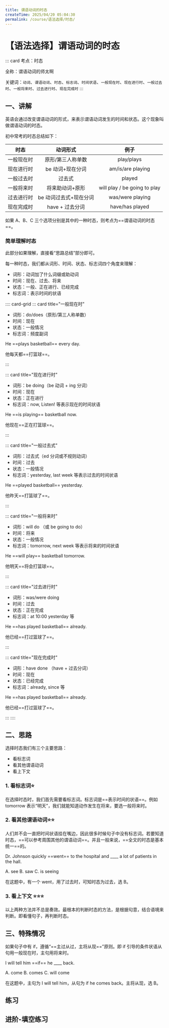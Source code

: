 ```yaml
---
title: 谓语动词的时态
createTime: 2025/04/20 05:04:30
permalink: /course/语法选择/时态/
---
```


# 【语法选择】谓语动词的时态

::: card
考点：时态

全称：谓语动词的师太啊

关键词：`动词`、`谓语动词`、`时态`、`标志词`、`时间状语`、`一般现在时`、`现在进行时`、`一般过去时`、`一般将来时`、`过去进行时`、`现在完成时`
:::

## 一、讲解

英语会通过改变谓语动词的形式，来表示谓语动词发生的时间和状态。这个现象叫做谓语动词的时态。

初中常考的时态总结如下：

|    时态    |        动词形式        |             例子             |
| :--------: | :--------------------: | :--------------------------: |
| 一般现在时 |   原形/第三人称单数    |          play/plays          |
| 现在进行时 |    be 动词+现在分词    |      am/is/are playing       |
| 一般过去时 |         过去式         |            played            |
| 一般将来时 |    将来助动词+原形     | will play / be going to play |
| 过去进行时 | be 动词过去式+现在分词 |       was/were playing       |
| 现在完成时 |    have + 过去分词     |       have/has played        |

如果 A、B、C 三个选项分别是其中的一种时态，则考点为==谓语动词的时态==。

### 简单理解时态

此部分如果理解，直接看“思路总结”部分即可。

每一种时态，我们都从词形、时间、状态、标志词四个角度来理解：

- 词形：动词加了什么词缀或助动词
- 时间：现在、过去、将来
- 状态：一般、正在进行、已经完成
- 标志词：表示时间的状语

:::: card-grid
::: card title="一般现在时"

- 词形：do/does（原形/第三人称单数）
- 时间：现在
- 状态：一般情况
- 标志词：频度副词

He ==plays basketball== every day.

他每天都==打篮球==。

:::

::: card title="现在进行时"

- 词形：be doing（be 动词 + ing 分词）
- 时间：现在
- 状态：正在进行
- 标志词：now, Listen! 等表示现在的时间状语

He ==is playing== basketball now.

他现在==正在打篮球==。

:::

::: card title="一般过去式"

- 词形：过去式（ed 分词或不规则动词）
- 时间：过去
- 状态：一般情况
- 标志词：yesterday, last week 等表示过去的时间状语

He ==played basketball== yesterday.

他昨天==打篮球了==。

:::

::: card title="一般将来时"

- 词形：will do （或 be going to do）
- 时间：将来
- 状态：一般情况
- 标志词：tomorrow, next week 等表示将来的时间状语

He ==will play== basketball tomorrow.

他明天==将会打篮球==。

:::

::: card title="过去进行时"

- 词形：was/were doing
- 时间：过去
- 状态：正在完成
- 标志词：at 10:00 yesterday 等

He ==has played basketball== already.

他已经==打过篮球了==。

:::

::: card title="现在完成时"

- 词形：have done （have + 过去分词）
- 时间：现在
- 状态：已经完成
- 标志词：already, since 等

He ==has played basketball== already.

他已经==打过篮球了==。

:::
::::

## 二、思路

选择时态我们有三个主要思路：

- 看标志词
- 看其他谓语动词
- 看上下文

### 1. 看标志词⭐

在选择时态时，我们首先需要看标志词。标志词是==表示时间的状语==。例如 tomorrow 表示“明天”，我们就能知道动作发生在将来，要选一般将来时。

<MultipleChoice
:questions="[
{//1
    stem: ['⚠ 请注意标志词（时间状语）','Our school _______ a boxing club last year to promote physical fitness and discipline.'],
    options: ['establish', 'established', 'will establish'],
    answer: 'established',
    explanation: '句意：我们的学校去年把拳击俱乐部建了，用于推广 physical fitness 和 discipline。根据关键词 last year（去年）可知，此题用一般过去时，选B。'
},
{//2
    stem: ['⚠ 请注意标志词（时间状语）','Yesterday I didn’t go to the zoo. Instead, I ________ to the science museum with Jim.'],
    options: ['go', 'went', 'am going', 'will go'],
    answer: 'went',
    explanation: '句意：昨天我没有去动物园。相反，我和吉姆一起去了科学博物馆。考查动词时态。go去，动词原形，用于一般现在时；went去了，动词过去式，用于一般过去时；am going正在去，现在分词形式，用于现在进行时；will go将去，用于一般将来时。结合时间状语“Yesterday”及语境可知，该句描述的昨天发生的事情，时态应为一般过去时，应用go“去”对应的过去式作谓语。故选B。'
},
{//3
    stem: ['⚠ 请注意标志词（时间状语）','Tom usually ________ TV on weekends, but he ________ a book last weekend.'],
    options: ['watches; read', 'watched; reads', 'is watching; is reading', 'will watch; will read'],
    answer: 'watches; read',
    explanation: '句意：汤姆通常在周末看电视，但他上周末读了一本书。考查时态。根据第一个空前的“usually”可知，此处句子时态为一般现在时；根据第二个空后的“last weekend”可知，此处指过去的事情，应用一般过去时，结合选项可知，A项符合。故选A。'
},
{//4
    stem: ['⚠ 请注意标志词（时间状语）','He _______ you this message two days ago. You’d better call him back.'],
    options: ['left', 'leaves', 'leaving', 'has left'],
    answer: 'left',
    explanation: '句意：他两天前给你留了这个消息。你最好给他回个电话。考查时态。根据“two days ago”可知，该句时态为一般过去时，leave的过去式是left，故选A。'
},
{//5
    stem: ['⚠ 请注意标志词（时间状语）','—Excuse me, can we check in now?','—Just a moment please. I ________ a problem of our computer.'],
    options: ['fix', 'fixed', 'have fixed', 'am fixing'],
    answer: 'am fixing',
    explanation: '句意：——打扰一下，我们现在可以办理登机手续吗？——请稍等。我正在修理我们电脑的问题。考查时态。根据“Just a moment please”可知，现在正在修理电脑，故此处用现在进行时am/is/are doing，故选D。'
},
{//6
    stem: ['⚠ 请注意标志词（时间状语）','Listen! The birds ________ sweetly among the flowers. Can you ________ the flowers? Spring is coming!'],
    options: ['are singing；smell', 'sing；smelling', 'sing；smell', 'are singing；smells'],
    answer: 'are singing；smell',
    explanation: '句意：听！鸟儿在花丛中甜美地歌唱。你能闻到花儿的香味吗？春天来了！考查时态和情态动词用法。句首的“Listen!”提示动作正在发生，需用现在进行时 (be动词+动词-ing形式)，B、C选项可排除。根据英语语法，情态动词“can”后需接动词原形，故第二空应填smell动词原形。故选A。'
},
{//7
    stem: ['⚠ 请注意标志词（时间状语）','I ________ some work as a volunteer in the museum next month.'],
    options: ['am doing', 'did', 'do', 'am going to do'],
    answer: 'am going to do',
    explanation: '句意：下个月我打算在博物馆做一些志愿者的工作。考查时态。根据时间状语“next month”可知，此处在描述下个月将要做的事情，时态为一般将来时。故选D。'
},
{//8
    stem: ['⚠ 请注意标志词（时间状语）','Jane ________ to Aunt Lee now. She ________ her next week.'],
    options: ['wrote; visited', 'is writing; will visit', 'wrote; will visit', 'is writing; visited'],
    answer: 'is writing; will visit',
    explanation: '句意：Jane正在给Aunt Lee写信。她下周要去拜访她。考查动词时态。根据“now”可知，第一空应用现在进行时“am/is/are+动词现在分词”，主语为Jane，be动词用is；根据“next week”可知，第二空用一般将来时“will do”。故选B。'
},
{//9
    stem: ['⚠ 请注意标志词（时间状语）','He ________ a football match with his grandpa at home next Saturday.'],
    options: ['watches', 'will watch', 'watched'],
    answer: 'will watch',
    explanation: '句意：他下周六将和爷爷一起在家看一场足球比赛。考查动词时态。根据“next Saturday”可知，本句是一般将来时。故选B。'
},
{//10
    stem: ['⚠ 请注意标志词（时间状语）','Jenny usually ________ to the mountains on weekends, but she ________ her uncle last weekend.'],
    options: ['went; visited', 'went; visits', 'goes; visits', 'goes; visited'],
    answer: 'goes; visited',
    explanation: '句意：Jenny通常周末去爬山，但上周末她去看望了她叔叔。考查动词时态。根据“usually”可推知第一空需用一般现在时表明习惯性动作，主语为第三人称单数，空格处应用goes；根据 “last weekend” 可推知第二空需用一般过去时，空格处应用visited。故选D。'
}
]"
/>

### 2. 看其他谓语动词⭐⭐

人们并不会一直把时间状语挂在嘴边，因此很多时候句子中没有标志词。若要知道时态，==可以参考周围其他的谓语动词==。并且一般来说，==全文的时态是基本统一==的。

Dr. Johnson quickly ==went== to the hospital and \_\_\_\_ a lot of patients in the hall.

A. see B. saw C. is seeing

在这题中，有一个 went，用了过去时，可知时态为过去，选 B。

<MultipleChoice
:questions="[
{//1
    stem: ['⚠ 请注意附近其他的谓语动词的时态','After the concert, we enjoyed a nice meal together and _______ out in my friend\'s yard.'],
    options: ['will hang', 'hung', 'is hanging'],
    answer: 'hung',
    explanation: '句意：音乐会结束后，我们一起吃了个饭，在朋友的院子里消遣。根据句子结构，and 前后为并列关系，即该设空与 “enjoyed” 为并列关系，故也应用过去式。hang out“消遣”,动词hang 的过去式为hung, 故选B。'
},
{//2
    stem: ['⚠ 请注意附近其他的谓语动词的时态','Suddenly the ice near Jimmy _______ , and he fell into the cold water.'],
    options: ['break', 'broke', 'breaking'],
    answer: 'broke',
    explanation: '句意：突然，吉米附近的冰破了，他掉进了冰冷的水里。 break“ (使)破”, 动词原形；broke 为动词 break 的过去式； broken, 动词 break 的过去分词。根据后文的 “and he fell down into the cold water”可知，吉米附近的冰面破了，所以他才掉进了湖里的冷水中。由于过去发生的事情，动词的时态应用一般过去时，故选B。'
},
{//3
    stem: ['⚠ 请注意附近其他的谓语动词的时态','On weekends, we _______ many famous places in England, such as Stonehenge, Buckingham Palace, and the University of Oxford. But I was most excited when we went to the Hogwarts School of Witchcraft and Wizardry.'],
    options: ['visit', 'visited', 'are visiting'],
    answer: 'visited',
    explanation: '句意：周末，我们参观了英国 许多著名的地方，如巨石阵、白金汉宫和牛津大 学 。visit“参观”,动词原形；visited, 动词 visit 的 过去式或过去分词；are visiting,现在进行时 。根据下文“But I was most excited”和“went”可推知，参观这一动作发生在过去。'
},
{//4
    stem: ['⚠ 请注意附近其他的谓语动词的时态','The cat ______ (jump) onto the table, and the dog is barking loudly.​'],
    options: ['jumps', 'jumped', 'is jumping', 'will jump'],
    answer: 'is jumping',
    explanation: '这句话有两个并列的分句，用 and 连接。根据后半句的 is barking 可知，用 is jumping。'
},
{//5
    stem: ['⚠ 请注意附近其他的谓语动词的时态','John ________ so hard on his project that he didn’t notice his mom enter the room.'],
    options: ['works', 'is working', 'will work', 'was working'],
    answer: 'was working',
    explanation: '句意：约翰非常努力地做他的项目，以至于他没有注意到他妈妈走进房间。考查动词的时态。分析语境可知，他的妈妈走进房间的时候他正在努力工作，结合“didn’t”可知表示过去发生的动作，所以空处用过去进行时。故选D。'
}
]"
/>

### 3. 看上下文 ⭐⭐⭐

以上两种方法并不总是奏效。最根本的判断时态的方法，是根据句意，结合语境来判断。即看懂句子，再判断时态。

<MultipleChoice
:questions="[
{//1
    stem: ['—Hello, is Eric busy?', '—Yes, he ______ the poem Happy Rain on a Spring Night by Du Fu.'],
    options: ['reads', 'read', 'is reading', 'will read'],
    answer: 'is reading',
    explanation: ''
},
{//2
    stem: 'Then I saw a man walking out of the restaurant in front of me. He _______ a paper bag in his hand.',
    options: ['holds',	'was holding'	,'is holding'],
    answer: 'was holding',
    explanation: '句意：然后我看见一位老人在我之前走出饭馆，手里拿着一个纸袋。根据上文的“Then I noticed a man walking out of the restaurant”可知，设空处应用过去进行时。故选B。'
},
{//3
    stem: 'While she _______ about the gifts, the door opened and her grandma came in.',
    options: ['is thinking', 'was thinking', 'thought'],
    answer: 'was thinking',
    explanation: '句意：就在她想着礼物的事时，门开了，奶奶进来了。is thinking“思考”, 现在进行时；was thinking“思考”,过去进行时； thought“思考”,一般过去时。根据“while” 可知她奶奶进来的时候，她正在思考，while 引导的从句应用过去进行时。故选B。'
},
{//4
    stem: 'In my heart, my father is a hero. I often think about what he________ me.',
    options: ['is teaching', 'was teaching', 'has taught', 'will teach'],
    answer: 'has taught',
    explanation: '句意：在我心中，父亲是一位英雄。我经常想起他教给我的东西。考查时态。根据“what he...me”和语境可知，此处描述过去的事情对自己的影响，应用现在完成时，故选C。'
},
]"
/>

## 三、特殊情况

如果句子中有 if，遵循“==主过从过，主将从现==”原则。即 if 引导的条件状语从句用一般现在时，主句用将来时。

I will tell him ==if== he \_\_\_\_ back.

A. come B. comes C. will come

在这题中，主句为 I will tell him，从句为 if he comes back。主将从现，选 B。

## 练习

<MultipleChoice
:questions="[
    {//1
        stem: 'The high speed train DZ7401 ________ in Xiamen at 5 p. m. every afternoon.',
        options: ['arrived', 'arrives', 'is arriving'],
        answer: 'arrives',
        explanation: '考查时态。arrived是过去时；is arriving是现在进行时，表示即将发生的动作。根据标志词 every afternoon，应选用一般现在时arrives。故选B。'
    },
    {//2
        stem: 'To keep fit, Tom usually ________ basketball with his friends on weekends.',
        options: ['play', 'plays', 'to play', 'playing'],
        answer: 'plays',
        explanation: '句意：为了保持健康，汤姆通常在周末和他的朋友们打篮球。考查一般现在时。play动词原形；plays动词第三人称单数形式；to play动词不定式；playing动词-ing形式。根据“usually”可知，时态为一般现在时，主语是Tom，因此谓语动词用第三人称单数形式。故选B。'
    },
    {//3
        stem: 'I’m so thirsty, but there ________ not any water in the glass now.',
        options: ['is', 'was', 'are', 'were'],
        answer: 'is',
        explanation: '句意：我是如此口渴，但现在杯子里没有任何水。考查 there be 句型及时态。根据 now 可知时态为“现在”，排除B、D选项。any water 不可数，视为单数，be 动词选择 is。'
    },
    {//4
        stem: 'Last Sunday, I ________ two hours on a delightful city walk.',
        options: ['spend', 'spent', 'spending', 'will spend'],
        answer: 'spent',
        explanation: '句意：上周日，我花了两个小时进行了一次愉快的城市漫步。考查一般过去时。根据“Last Sunday”可知，事情发生在上周日，应为一般过去时。spend过去式为spent，故选B。'
    },
    {//5
        stem: ['—Look! What is that man doing?', '—He ________ Tai Chi.'],
        options: ['does', 'is doing', 'did'],
        answer: 'is doing',
        explanation: '句意：——看！那个人在干什么？——他在打太极拳。考查动词时态。根据“What is that man doing?”可知，答语应用现在进行时am/is/are doing，主语是He，be用is。故选B。'
    },
    {//6
        stem: 'The children ________ happily when I met them.',
        options: ['have played', 'are playing', 'were playing', 'played'],
        answer: 'were playing',
        explanation: '句意：当我遇见孩子们时，他们正开心地玩耍。考查动词时态。根据时间状语“when I met them”可知，主句应用过去进行时“was/were doing”，表示过去某一刻正在发生的事情。故选C。'
    },
    {//7
        stem: 'You ________, Frank. Don’t talk on the phone.',
        options: ['will drive', 'have driven', 'are driving', 'were driving'],
        answer: 'are driving',
        explanation: '句意：你在开车，弗兰克。不要打电话。考查时态。根据“Don’t talk on the phone.”可知，让弗兰克不要打电话，说明他现在正在开车，应该用现在进行时“am/is/are+动词现在分词”，主语为You，be动词用are。故选C。'
    },
    {//8
        stem: ['—It’s quite noisy in the classroom.', '—So it is. All the students ________ happily because of the coming party.'],
        options: ['talk', 'are talking', 'talked', 'were talking'],
        answer: 'are talking',
        explanation: '句意：——教室里很吵。——没错。因为晚会即将来临，所有的学生都在愉快地交谈着。考查动词时态。根据“It’s quite noisy in the classroom.”可知，空处描述的是此时此刻的动作，所有的学生都在愉快地交谈着，需用现在进行时(am/is/are doing)。故选B。'
    },
    {//9
        stem: 'How time flies! I ________ a senior high school this September.',
        options: ['enter', 'entered', 'will enter', 'have entered'],
        answer: 'will enter',
        explanation: '句意：时间过得多快! 今年九月我将进入高中。考查动词时态。根据“this September”可知，此句用一般将来时will do的结构，故选C。'
    },
    {//10
        stem: ['— Summer holiday is coming. What are you going to do?', '— I’m not sure. Maybe I ________ to the beach.'],
        options: ['go', 'went', 'will go', 'have gone'],
        answer: 'will go',
        explanation: '句意：——暑假就要到了。你打算做什么？——我不确定。也许我会去海滩。考查动词时态。根据“What are you going to do?”可知，此处询问将来要做的事情，使用一般将来时（will do）。故选C。'
    },
    {//11
        stem: 'Tom ________ to the old people’s home twice a week to cheer the old up.',
        options: ['went', 'was going', 'goes', 'has gone'],
        answer: 'goes',
        explanation: '句意：汤姆每周去老人院两次来让老人们振奋起来。考查动词时态。根据题干中的“twice a week”可知，此处应用一般现在时，表示经常性或习惯性的动作。故选C。'
    },
    {//12
        stem: 'This bookmark is a gift from my sister. I ________ it in my diary since three years ago.',
        options: ['kept', 'am keeping', 'will keep', 'have kept'],
        answer: 'have kept',
        explanation: '句意：这个书签是我姐姐送给我的礼物。三年前我就把它保存在我的日记里了。考查时态。根据“since three years ago”可知，此处应用现在完成时，D项符合。故选D。'
    },
    {//13
        stem: 'Bill likes reading. He________ picture books with his mom every evening.',
        options: ['reads', 'was reading', 'is reading', 'has read'],
        answer: 'reads',
        explanation: '句意：比尔喜欢读书。他每天晚上都和妈妈一起看图画书。考查时态。根据时间状语“every evening”可知，此处表示经常性的行为，应用一般现在时，故选A。'
    },
    {//14
        stem: 'We ________ a great increase in the use of renewable energy in the past five years.',
        options: ['have seen', 'saw', 'had seen', 'will see'],
        answer: 'have seen',
        explanation: '句意：在过去的五年里，我们看到可再生能源的使用有了很大的增长。考查动词时态。根据时间状语“in the past five years.”可知，表示从过去某一时间开始一直延续到现在并还可能继续延续下去的动作，所以句子应该用现在完成时，故选A。'
    },
    {//15
        stem: 'We ________ a one-week family trip to Harbin in the coming February.',
        options: ['have', 'will have', 'had', 'have had'],
        answer: 'will have',
        explanation: '句意：明年二月，我们将全家去哈尔滨旅行一周。考查时态。根据“in the coming February”可知，此处表示将来发生的事情，句子时态为一般将来时，B项符合。故选B。'
    },
    {//16
        stem: 'While my mother ________ some shopping, she happened to meet an old friend of hers.',
        options: ['is doing', 'was doing', 'will do', 'has done'],
        answer: 'was doing',
        explanation: '句意：当我的妈妈正在购物的时候，她碰巧见到了她的一位老朋友。考查动词的时态。while引导的时间状语从句，两个动作同时发生，前一个是延续性动作，用过去进行时was doing表示正在购物。故选B。'
    },
    {//17
        stem: 'This morning, our physics teacher told us that light________ faster than sound.',
        options: ['traveled', 'travels', 'has traveled', 'is traveling'],
        answer: 'travels',
        explanation: '句意：今天早上，我们的物理老师告诉我们光比声音传播得快。考查时态。根据“light...faster than sound”可知，描述客观真理只用一般现在时态，故选B。'
    },
    {//18
        stem: 'So far, he ________ his hometown for nearly 10 years.',
        options: ['left', 'has left', 'has been away from'],
        answer: 'has been away from',
        explanation: '句意：到目前为止，他已经离开家乡将近10年了。考查现在完成时。根据“So far,”可知，本句是现在完成时(have/has done)，可排除A选项；再根据“for nearly 10 years”可知，句中谓语动词要用延续性动词或者表示状态的词。leave是短暂性动词，不能和一段时间连用，因此需要用表示状态的词“be away from”。故选C。'
    },
]"/>

## 进阶-填空练习

<FillIn
:questions="[
    {
        stem: 'It is a fine day. The sun {{1}} (shine) brightly.',
        answer: ['is shining'],
        explanation: '句意：今天天气真好，阳光明媚。分析句子结构可知，空缺处缺谓语；根据句意可知，句子可用现在进行时，现在进行时的构成形式为：be doing；故填is shining。'
    },
    {
        stem: 'Mr Brown {{1}} (live) in Beijing since he came to China.',
        answer: ['has lived'],
        explanation: '句意：布朗先生自从来到中国就一直住在北京。由since he came to China.可知，since后接一般过去时，主句用现在完成时，故填has lived。'
    },
    {
        stem: 'Mr Wang {{1}} (teach) us English two years ago.',
        answer: ['taught'],
        explanation: '句意：王先生两年前就教我们英语。主语后缺谓语动词，由时间状语two years ago可知用一般过去时，故填taught。',
    },
    {
        stem: 'The Smiths {{1}} ( watch) TV at this time last night.',
        answer: ['were watching'],
        explanation: '句意：昨天晚上这个时候史密斯一家人正在看电视。空缺处为谓语动词，at this time last night.为过去进行时的标志，The加姓氏表示一家人，be动词用复数，故填were watching。',
    },
    {
        stem: 'We {{1}} (learn) about ten English songs by the end of last term.',
        answer: ['had learned'],
        explanation: '句意：直到上个学期末，我们学了十首英文歌。空缺处为谓语动词，by the end of last term.时间状语表示过去的过去，所以主语用过去完成时，故填had learned。',
    },
    {
        stem: 'Bill isn’t here. He {{1}} (chat) with his friends in the classroom.',
        answer: ['is chatting'],
        explanation: '句意：Bill不在这儿，他正在教室和朋友聊天。根据句子语境可知，谓语动词用现在进行时，故填is chatting。',
    },
    {
        stem: 'The teacher said that the moon {{1}} (go) round the earth.',
        answer: ['goes'],
        explanation: '句意：老师说月亮围绕地球转。在宾语从句中，若表达一般真理，无论主语是什么时态，从句都用一般现在时，The moon为单数，故填goes。',
    },
    {
        stem: 'The Young Pioneers will go to the zoo if it {{1}} (not rain) this Sunday.',
        answer: ['doesn\'t rain'],
        explanation: '句意：如果这周日不下雨，少先队员们将会去动物园。If引导的条件状语从句，从句用一般现在时，主句用一般将来时；it是单数第三人称，助动词需用does，故填doesn’t rain。',
    },
    {
        stem: 'Jim asked us what {{1}} (happen) in China in 1976.',
        answer: ['happened'],
        explanation: '句意：Jim问我们在1976年中国发生了什么。happen为不及物动词，无被动语态，in 1976为过去时间状语，故填happened。',
    },
    {
        stem: 'The host {{1}} (interview) the little boy just now.',
        answer: ['interviewed'],
        explanation: '句意：这位主持人刚刚采访了小男孩。just now为一般过去时的时间状语，interview的过去式为interviewed。故填interviewed。',
    },
    {
        stem: 'The Greens {{1}} (watch) TV now.',
        answer: ['are watching'],
        explanation: '句意：格林先生一家人正在看电视。now为现在进行时的时间状语，The加姓氏，表示一家人，谓语动词用复数，故填are watching。',
    },
    {
        stem: 'My brother {{1}} (join) the League in 1997.',
        answer: ['joined'],
        explanation: '句意：我哥哥1997年入团了。In 1997为过去时间状语，谓语动词用过去时，故填joined。',
    },
    {
        stem: 'The farmers {{1}} (pick) apples when I saw them.',
        answer: ['were picking'],
        explanation: '句意：当我看到他们的时候，这些农民正在捡苹果。根据语境可知，过去某个时刻发生的事情用过去进行时，故填were picking。',
    },
    {
        stem: 'The film {{1}} (begin) when I got to the cinema.',
        answer: ['had begun'],
        explanation: '句意：当我到达电影院的时候，电影已经开始了。根据语境可知，电影开始应在我到达电影院之前，由“when I got to the cinema”可知，到达电影院为过去时间，电影开始放映发生在过去的过去，所以主句时态为过去完成时，故填had begin。',
    },
    {
        stem: 'My sister is a student and she {{1}} (study) at a middle school nearby.',
        answer: ['studies'],
        explanation: '句意：我妹妹是一名学生，她在附近的一所中学上学。and 并列连词，连接两个并列句，前后时态一致，故填studies',
    },
    {
        stem: 'I’ll go home as soon as I {{1}} (finish) my homework.',
        answer: ['finish'],
        explanation: '句意：我一完成家庭作业就回家。as soon as表示“一……就……”，引导时间状语从句，遵循“主将从现”原则，从句用一般现在时，主语为I，谓语用动词原形。故填finish。',
    }
]"/>
